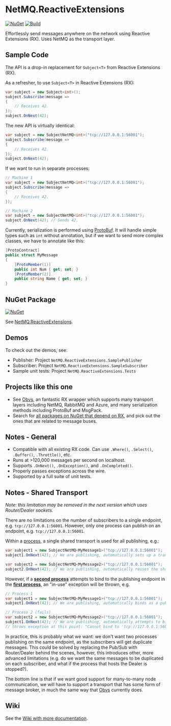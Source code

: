 # NetMQ.ReactiveExtensions

[![NuGet](https://img.shields.io/nuget/v/NetMQ.ReactiveExtensions.svg)](https://www.nuget.org/packages/NetMQ.ReactiveExtensions/) [![Build](https://img.shields.io/appveyor/ci/drewnoakes/netmq-reactiveextensions.svg)](https://ci.appveyor.com/project/drewnoakes/netmq-reactiveextensions)

Effortlessly send messages anywhere on the network using Reactive Extensions (RX). Uses NetMQ as the transport layer.

## Sample Code

The API is a drop-in replacement for `Subject<T>` from Reactive Extensions (RX).

As a refresher, to use `Subject<T>` in Reactive Extensions (RX):

```csharp
var subject = new Subject<int>();
subject.Subscribe(message =>
{
	// Receives 42.
});
subject.OnNext(42);
```

The new API is virtually identical:

```csharp
var subject = new SubjectNetMQ<int>("tcp://127.0.0.1:56001");
subject.Subscribe(message =>
{
	// Receives 42.
});
subject.OnNext(42);
```

If we want to run in separate processes:

```csharp
// Machine 1
var subject = new SubjectNetMQ<int>("tcp://127.0.0.1:56001");
subject.Subscribe(message =>
{
	// Receives 42.
});

// Machine 2
var subject = new SubjectNetMQ<int>("tcp://127.0.0.1:56001");
subject.OnNext(42); // Sends 42.
```

Currently, serialization is performed using [ProtoBuf](https://github.com/mgravell/protobuf-net "ProtoBuf"). It will handle simple types such as `int` without annotation, but if we want to send more complex classes, we have to annotate like this:

```csharp
[ProtoContract]
public struct MyMessage
{
	[ProtoMember(1)]
	public int Num { get; set; }
	[ProtoMember(2)]
	public string Name { get; set; }
}
```

## NuGet Package

[![NuGet](https://img.shields.io/nuget/v/NetMQ.ReactiveExtensions.svg)](https://www.nuget.org/packages/NetMQ.ReactiveExtensions/)

See [NetMQ.ReactiveExtensions](https://www.nuget.org/packages/NetMQ.ReactiveExtensions/).

## Demos

To check out the demos, see:
- Publisher: Project `NetMQ.ReactiveExtensions.SamplePublisher`
- Subscriber: Project `NetMQ.ReactiveExtensions.SampleSubscriber`
- Sample unit tests: Project `NetMQ.ReactiveExtensions.Tests`

## Projects like this one

- See [Obvs](https://github.com/inter8ection/Obvs), an fantastic RX wrapper which supports many transport layers including NetMQ, RabbitMQ and Azure, and many serialization methods including ProtoBuf and MsgPack.
- Search for [all packages on NuGet that depend on RX](http://nugetmusthaves.com/Dependencies/Rx-Linq), and pick out the ones that are related to message buses.

## Notes - General

- Compatible with all existing RX code. Can use `.Where()`, `.Select()`, `.Buffer()`, `.Throttle()`, etc.
- Runs at >120,000 messages per second on localhost.
- Supports `.OnNext()`, `.OnException()`, and `.OnCompleted()`.
- Properly passes exceptions across the wire.
- Supported by a full suite of unit tests.

## Notes - Shared Transport

*Note: this limitation may be removed in the next version which uses Router/Dealer sockets.*

There are no limitations on the number of subscribers to a single endpoint, e.g. `tcp://127.0.0.1:56001`. However, only one process can publish on an endpoint, e.g. `tcp://127.0.0.1:56001`.

Within a [process](http://superuser.com/questions/209654/whats-the-difference-between-an-application-process-and-services), a single shared transport is used for all publishing, e.g.:

```csharp
var subject1 = new SubjectNetMQ<MyMessage1>("tcp://127.0.0.1:56001");
subject1.OnNext(42); // We are publishing, automatically sets up a transport as a publisher.

var subject2 = new SubjectNetMQ<MyMessage2>("tcp://127.0.0.1:56001"); 
subject2.OnNext(42); // We are publishing, automatically reuses the shared transport.
```

However, if a [**second process**](http://superuser.com/questions/209654/whats-the-difference-between-an-application-process-and-services) attempts to bind to the publishing endpoint in the [**first process**](http://superuser.com/questions/209654/whats-the-difference-between-an-application-process-and-services), an "in-use" exception will be thrown, e.g.

```csharp
// Process 1
var subject1 = new SubjectNetMQ<MyMessage1>("tcp://127.0.0.1:56001");
subject1.OnNext(42); // We are publishing, automatically binds as a publisher.

// Process 2 (fails)
var subject2 = new SubjectNetMQ<MyMessage2>("tcp://127.0.0.1:56001"); 
subject1.OnNext(42); // We are publishing, automatically attempts to bind to the publisher.
// throws exception at this point: "Cannot bind to 'tcp://127.0.0.1:56001'.
```

In practice, this is probably what we want: we don't want two processes publishing on the same endpoint, as the subscribers will get duplicate messages. This could be solved by replacing the Pub/Sub with Router/Dealer behind the scenes, however, this introduces other, more advanced limitations (e.g. do we want the same messages to be duplicated on each subscriber, and what if the process that hosts the Dealer is stopped?).

The bottom line is that if we want good support for many-to-many node communication, we will have to support a transport that has some form of message broker, in much the same way that [Obvs](https://github.com/inter8ection/Obvs) currently does.

## Wiki

See the [Wiki with more documentation](https://github.com/NetMQ/NetMQ.ReactiveExtensions/wiki).

